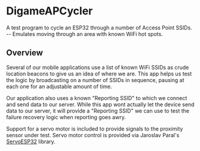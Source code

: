 # DigameAPCycler
A test program to cycle an ESP32 through a number of Access Point SSIDs. -- Emulates moving through an area with known WiFi hot spots.

## Overview
Several of our mobile applications use a list of known WiFi SSIDs as crude location beacons to give us an idea of where we are. This app helps us test the logic by broadcasting on a number of SSIDs in sequence, pausing at each one for an adjustable amount of time. 

Our application also uses a known "Reporting SSID" to which we connect and send data to our server. While this app wont actually let the device send data to our server, it will provide a "Reporting SSID" we can use to test the failure recovery logic when reporting goes awry. 

Support for a servo motor is included to provide signals to the proximity sensor under test. Servo motor control is provided via Jaroslav Paral's [ServoESP32](https://github.com/RoboticsBrno/ServoESP32) library.
